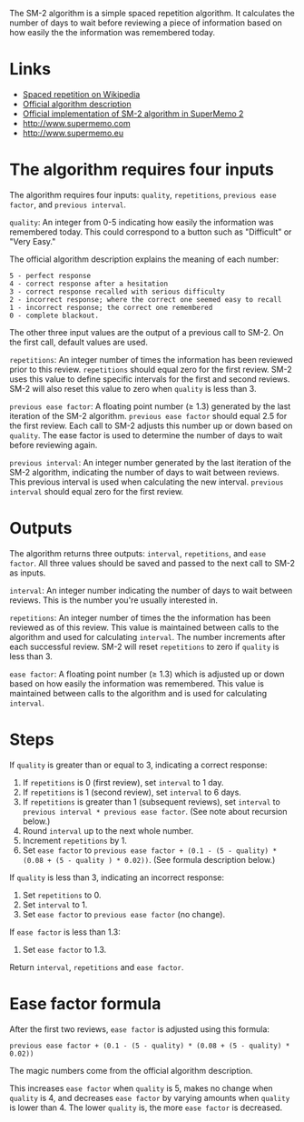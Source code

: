 The SM-2 algorithm is a simple spaced repetition algorithm. It calculates the number of days to wait before reviewing a piece of information based on how easily the the information was remembered today.

# Links

* [Spaced repetition on Wikipedia](https://en.wikipedia.org/wiki/Spaced_repetition)
* [Official algorithm description](http://www.supermemo.com/english/ol/sm2.htm)
* [Official implementation of SM-2 algorithm in SuperMemo 2](http://www.supermemo.com/english/ol/sm2source.htm)
* http://www.supermemo.com
* http://www.supermemo.eu

# The algorithm requires four inputs

The algorithm requires four inputs: `quality`, `repetitions`, `previous ease factor`, and `previous interval`. 

`quality`: An integer from 0-5 indicating how easily the information was remembered today. This could correspond to a button such as "Difficult" or "Very Easy."

The official algorithm description explains the meaning of each number:

	5 - perfect response
	4 - correct response after a hesitation
	3 - correct response recalled with serious difficulty
	2 - incorrect response; where the correct one seemed easy to recall
	1 - incorrect response; the correct one remembered
	0 - complete blackout.

The other three input values are the output of a previous call to SM-2. On the first call, default values are used.

`repetitions`: An integer number of times the information has been reviewed prior to this review. `repetitions` should equal zero for the first review. SM-2 uses this value to define specific intervals for the first and second reviews. SM-2 will also reset this value to zero when `quality` is less than 3.

`previous ease factor`: A floating point number (≥ 1.3) generated by the last iteration of the SM-2 algorithm. `previous ease factor` should equal 2.5 for the first review. Each call to SM-2 adjusts this number up or down based on `quality`. The ease factor is used to determine the number of days to wait before reviewing again.

`previous interval`: An integer number generated by the last iteration of the SM-2 algorithm, indicating the number of days to wait between reviews. This previous interval is used when calculating the new interval. `previous interval` should equal zero for the first review.

# Outputs

The algorithm returns three outputs: `interval`, `repetitions`, and `ease factor`. All three values should be saved and passed to the next call to SM-2 as inputs.

`interval`: An integer number indicating the number of days to wait between reviews. This is the number you're usually interested in.

`repetitions`: An integer number of times the the information has been reviewed as of this review. This value is maintained between calls to the algorithm and used for calculating `interval`. The number increments after each successful review. SM-2 will reset `repetitions` to zero if `quality` is less than 3.

`ease factor`: A floating point number (≥ 1.3) which is adjusted up or down based on how easily the information was remembered. This value is maintained between calls to the algorithm and is used for calculating `interval`.

# Steps

If `quality` is greater than or equal to 3, indicating a correct response:

1. If `repetitions` is 0 (first review), set `interval` to 1 day.
2. If `repetitions` is 1 (second review), set `interval` to 6 days.
3. If `repetitions` is greater than 1 (subsequent reviews), set `interval` to `previous interval * previous ease factor`. (See note about recursion below.)
4. Round `interval` up to the next whole number.
5. Increment `repetitions` by 1.
6. Set `ease factor` to `previous ease factor + (0.1 - (5 - quality) * (0.08 + (5 - quality ) * 0.02))`. (See formula description below.) 

If `quality` is less than 3, indicating an incorrect response:

1. Set `repetitions` to 0.
2. Set `interval` to 1.
3. Set `ease factor` to `previous ease factor` (no change).

If `ease factor` is less than 1.3:

1. Set `ease factor` to 1.3.

Return `interval`, `repetitions` and `ease factor`.

# Ease factor formula

After the first two reviews, `ease factor` is adjusted using this formula:

`previous ease factor + (0.1 - (5 - quality) * (0.08 + (5 - quality) * 0.02))`

The magic numbers come from the official algorithm description.

This increases `ease factor` when `quality` is 5, makes no change when `quality` is 4, and decreases `ease factor` by varying amounts when `quality` is lower than 4. The lower `quality` is, the more `ease factor` is decreased.

